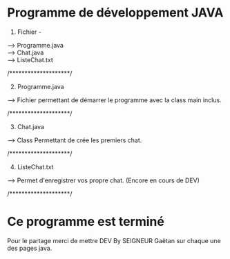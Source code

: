 # Programme de développement JAVA

1. Fichier -

  --> Programme.java<br>
  --> Chat.java<br>
  --> ListeChat.txt

/********************/

2. Programme.java

  --> Fichier permettant de démarrer le programme avec la class main inclus.

/********************/

3. Chat.java

  --> Class Permettant de crée les premiers chat.

/********************/

4. ListeChat.txt

  --> Permet d'enregistrer vos propre chat. (Encore en cours de DEV)

/********************/

# Ce programme est terminé

Pour le partage merci de mettre DEV By SEIGNEUR Gaëtan sur chaque une des pages java.
